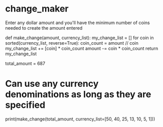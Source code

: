 # change_maker
Enter any dollar amount and you'll have the minimum number of coins needed to create the amount entered

def make_change(amount, currency_list):
    my_change_list = []
    for coin in sorted(currency_list, reverse=True):
        coin_count = amount // coin
        my_change_list += [coin] * coin_count
        amount -= coin * coin_count
    return my_change_list

total_amount = 687

# Can use any currency denominations as long as they are specified
print(make_change(total_amount, currency_list=[50, 40, 25, 13, 10, 5, 1]))
